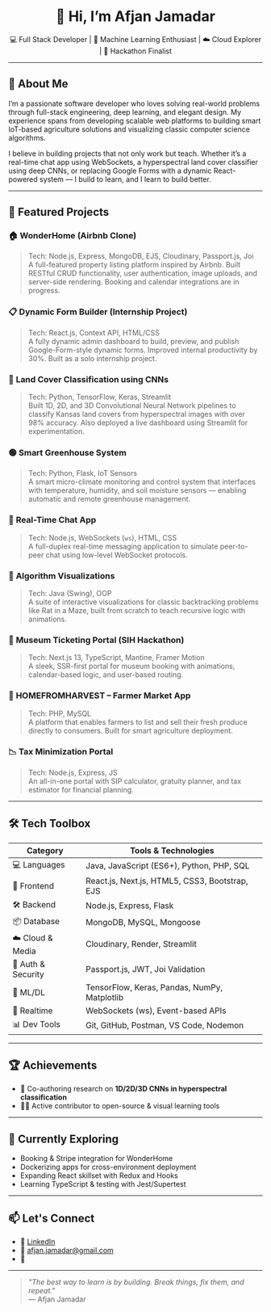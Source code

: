 <h1 align="center">👋 Hi, I’m Afjan Jamadar</h1>

<p align="center">
💻 Full Stack Developer | 🧠 Machine Learning Enthusiast | ☁️ Cloud Explorer | 🚀 Hackathon Finalist  
</p>

---

## 🚀 About Me

I’m a passionate software developer who loves solving real-world problems through full-stack engineering, deep learning, and elegant design. My experience spans from developing scalable web platforms to building smart IoT-based agriculture solutions and visualizing classic computer science algorithms.

I believe in building projects that not only work but teach. Whether it’s a real-time chat app using WebSockets, a hyperspectral land cover classifier using deep CNNs, or replacing Google Forms with a dynamic React-powered system — I build to learn, and I learn to build better.

---

## 💼 Featured Projects

### 🏠 **WonderHome** (Airbnb Clone)
> Tech: Node.js, Express, MongoDB, EJS, Cloudinary, Passport.js, Joi  
A full-featured property listing platform inspired by Airbnb. Built RESTful CRUD functionality, user authentication, image uploads, and server-side rendering. Booking and calendar integrations are in progress.

### 📋 **Dynamic Form Builder (Internship Project)**
> Tech: React.js, Context API, HTML/CSS  
A fully dynamic admin dashboard to build, preview, and publish Google-Form-style dynamic forms. Improved internal productivity by 30%. Built as a solo internship project.

### 🌾 **Land Cover Classification using CNNs**
> Tech: Python, TensorFlow, Keras, Streamlit  
Built 1D, 2D, and 3D Convolutional Neural Network pipelines to classify Kansas land covers from hyperspectral images with over 98% accuracy. Also deployed a live dashboard using Streamlit for experimentation.

### 🟢 **Smart Greenhouse System**
> Tech: Python, Flask, IoT Sensors  
A smart micro-climate monitoring and control system that interfaces with temperature, humidity, and soil moisture sensors — enabling automatic and remote greenhouse management.

### 💬 **Real-Time Chat App**
> Tech: Node.js, WebSockets (`ws`), HTML, CSS  
A full-duplex real-time messaging application to simulate peer-to-peer chat using low-level WebSocket protocols.

### 🧠 **Algorithm Visualizations**
> Tech: Java (Swing), OOP  
A suite of interactive visualizations for classic backtracking problems like Rat in a Maze, built from scratch to teach recursive logic with animations.

### 🧾 **Museum Ticketing Portal (SIH Hackathon)**
> Tech: Next.js 13, TypeScript, Mantine, Framer Motion  
A sleek, SSR-first portal for museum booking with animations, calendar-based logic, and user-based routing.

### 🛒 **HOMEFROMHARVEST – Farmer Market App**
> Tech: PHP, MySQL  
A platform that enables farmers to list and sell their fresh produce directly to consumers. Built for smart agriculture deployment.

### 📉 **Tax Minimization Portal**
> Tech: Node.js, Express, JS  
An all-in-one portal with SIP calculator, gratuity planner, and tax estimator for financial planning.

---

## 🛠 Tech Toolbox

| **Category**      | **Tools & Technologies** |
|------------------|--------------------------|
| 💻 Languages      | Java, JavaScript (ES6+), Python, PHP, SQL |
| 🧱 Frontend       | React.js, Next.js, HTML5, CSS3, Bootstrap, EJS |
| 🛠 Backend        | Node.js, Express, Flask |
| 📦 Database       | MongoDB, MySQL, Mongoose |
| ☁️ Cloud & Media  | Cloudinary, Render, Streamlit |
| 🔐 Auth & Security| Passport.js, JWT, Joi Validation |
| 🧠 ML/DL          | TensorFlow, Keras, Pandas, NumPy, Matplotlib |
| 💬 Realtime       | WebSockets (ws), Event-based APIs |
| 📊 Dev Tools      | Git, GitHub, Postman, VS Code, Nodemon |

---

## 🏆 Achievements

- 🧠 Co-authoring research on **1D/2D/3D CNNs in hyperspectral classification**
- 👨‍🏫 Active contributor to open-source & visual learning tools

---

## 🌱 Currently Exploring
- Booking & Stripe integration for WonderHome  
- Dockerizing apps for cross-environment deployment  
- Expanding React skillset with Redux and Hooks  
- Learning TypeScript & testing with Jest/Supertest

---

## 📫 Let's Connect

- 🔗 [LinkedIn](https://www.linkedin.com/in/afjan-shakil-jamadar-020ba4271/)  
- 📧 afjan.jamadar@gmail.com 
- 🧠 

---

> _"The best way to learn is by building. Break things, fix them, and repeat."_  
— Afjan Jamadar
